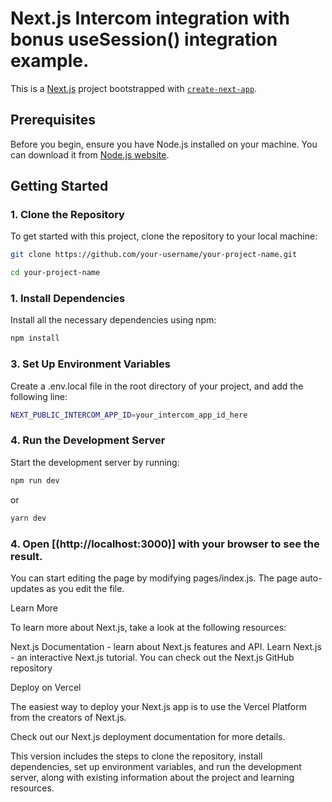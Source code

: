 # Next.js Intercom integration with bonus useSession() integration example.

This is a [Next.js](https://nextjs.org/) project bootstrapped with [`create-next-app`](https://github.com/vercel/next.js/tree/canary/packages/create-next-app).

## Prerequisites
Before you begin, ensure you have Node.js installed on your machine. You can download it from [Node.js website](https://nodejs.org/).

## Getting Started

### 1. Clone the Repository
To get started with this project, clone the repository to your local machine:
```bash
git clone https://github.com/your-username/your-project-name.git
```
```bash
cd your-project-name
```

### 1. Install Dependencies
Install all the necessary dependencies using npm:
```bash
npm install
```

### 3. Set Up Environment Variables
Create a .env.local file in the root directory of your project, and add the following line:
```bash
NEXT_PUBLIC_INTERCOM_APP_ID=your_intercom_app_id_here
```

### 4. Run the Development Server
Start the development server by running:
```bash
npm run dev
```
 or
```bash
yarn dev
```

### 4. Open [(http://localhost:3000)] with your browser to see the result.
You can start editing the page by modifying pages/index.js. The page auto-updates as you edit the file.

Learn More

To learn more about Next.js, take a look at the following resources:

Next.js Documentation - learn about Next.js features and API.
Learn Next.js - an interactive Next.js tutorial.
You can check out the Next.js GitHub repository

Deploy on Vercel

The easiest way to deploy your Next.js app is to use the Vercel Platform from the creators of Next.js.

Check out our Next.js deployment documentation for more details.

This version includes the steps to clone the repository, install dependencies, set up environment variables, and run the development server, along with existing information about the project and learning resources.

